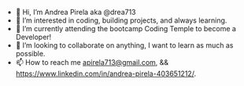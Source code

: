 - 👋 Hi, I’m Andrea Pirela aka @drea713
- 👀 I’m interested in coding, building projects, and always learning. 
- 🌱 I’m currently attending the bootcamp Coding Temple to become a Developer!
- 💞️ I’m looking to collaborate on anything, I want to learn as much as possible.
- 📫 How to reach me apirela713@gmail.com, && https://www.linkedin.com/in/andrea-pirela-403651212/.

<!---
drea713/drea713 is a ✨ special ✨ repository because its `README.md` (this file) appears on your GitHub profile.
You can click the Preview link to take a look at your changes.
--->
